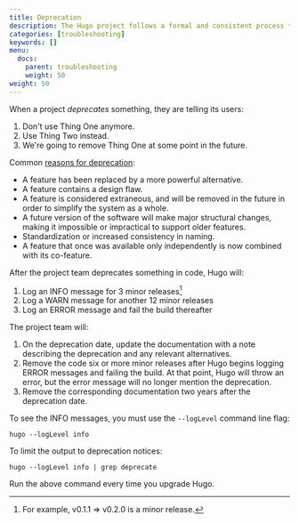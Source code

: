 ```yaml
---
title: Deprecation
description: The Hugo project follows a formal and consistent process to deprecate functions, methods, and configuration settings.
categories: [troubleshooting]
keywords: []
menu:
  docs:
    parent: troubleshooting
    weight: 50
weight: 50
---
```


When a project _deprecates_ something, they are telling its users:

1. Don't use Thing One anymore.
1. Use Thing Two instead.
1. We're going to remove Thing One at some point in the future.

[reasons for deprecation]: https://en.wikipedia.org/wiki/Deprecation

Common [reasons for deprecation]:

- A feature has been replaced by a more powerful alternative.
- A feature contains a design flaw.
- A feature is considered extraneous, and will be removed in the future in order to simplify the system as a whole.
- A future version of the software will make major structural changes, making it impossible or impractical to support older features.
- Standardization or increased consistency in naming.
- A feature that once was available only independently is now combined with its co-feature.

After the project team deprecates something in code, Hugo will:

1. Log an INFO message for 3 minor releases[^1]
1. Log a WARN message for another 12 minor releases
1. Log an ERROR message and fail the build thereafter

The project team will:

1. On the deprecation date, update the documentation with a note describing the deprecation and any relevant alternatives.
1. Remove the code six or more minor releases after Hugo begins logging ERROR messages and failing the build. At that point, Hugo will throw an error, but the error message will no longer mention the deprecation.
1. Remove the corresponding documentation two years after the deprecation date.

To see the INFO messages, you must use the `--logLevel` command line flag:

```text
hugo --logLevel info
```

To limit the output to deprecation notices:

```text
hugo --logLevel info | grep deprecate
```

Run the above command every time you upgrade Hugo.

[^1]: For example, v0.1.1 => v0.2.0 is a minor release.

